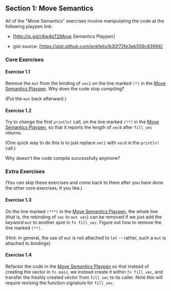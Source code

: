 ## Section 1: Move Semantics

All of the "Move Semantics" exercises involve manipulating the code at
the following playpen link:

  * [http://is.gd/c6w4pT][Move Semantics Playpen]

  * gist source: [https://gist.github.com/pnkfelix/b30f72fe3eb559c83994]

[https://gist.github.com/pnkfelix/b30f72fe3eb559c83994]: https://gist.github.com/pnkfelix/b30f72fe3eb559c83994

[Move Semantics Playpen]: http://is.gd/c6w4pT

### Core Exercises

#### Exercise 1.1

Remove the `mut` from the binding of `vec1` on the line marked `(*)` in
the [Move Semantics Playpen]. Why does the code stop compiling?

(Put the `mut` back afterward.)


#### Exercise 1.2

Try to change the first `println!` call, on the line marked `(**)` in the
[Move Semantics Playpen], so that it reports the length of `vec0` after
`fill_vec` returns.

(One quick way to do this is to just replace
`vec1` with `vec0` in the `println!` call.)

Why doesn't the code compile successfully anymore?

### Extra Exercises

(You can skip these exercises and come back to them after you have done
the other core exercises, if you like.)

#### Exercise 1.3

On the line marked `(***)` in the [Move Semantics Playpen], the whole
line (that is, the rebinding of `vec` to `mut vec`) can be removed if
we just add the keyword `mut` to another spot in `fn fill_vec`. Figure
out how to remove the line marked `(**)`.

(Hint: in general, the use of `mut` is not attached to `let` --
rather, such a `mut` is attached to *bindings*)

#### Exercise 1.4

Refactor the code in the [Move Semantics Playpen] so that instead of
creating the vector in `fn main`, we instead create it within `fn
fill_vec`, and transfer the freshly created vector from `fill_vec` to its
caller. Note this will require revising the function signature for
`fill_vec`.

